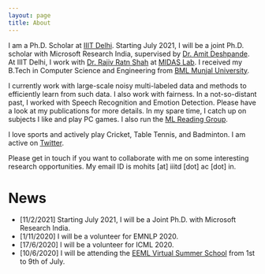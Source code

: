 ```yaml
---
layout: page
title: About
---
```


I am a Ph.D. Scholar at [IIIT Delhi](https://iiitd.ac.in/). Starting July 2021, I will be a joint Ph.D. scholar with Microsoft Research India, supervised by [Dr. Amit Deshpande](https://www.microsoft.com/en-us/research/people/amitdesh/). At IIIT Delhi, I work with [Dr. Rajiv Ratn Shah](http://midas.iiitd.edu.in/team/rajiv-ratn-shah.html) at [MIDAS Lab](http://midas.iiitd.edu.in/). I received my B.Tech in Computer Science and Engineering from [BML Munjal University](https://www.bmu.edu.in/). 

I currently work with large-scale noisy multi-labeled data and methods to efficiently learn from such data. I also work with fairness. In a not-so-distant past, I worked with Speech Recognition and Emotion Detection. Please have a look at my publications for more details. In my spare time, I catch up on subjects I like and play PC games. I also run the [ML Reading Group](https://github.com/mohitsharma29/ML-Reading-Group). 

I love sports and actively play Cricket, Table Tennis, and Badminton. I am active on [Twitter](https://twitter.com/mohitsharmaj29).

Please get in touch if you want to collaborate with me on some interesting research opportunities. My email ID is mohits [at] iiitd [dot] ac [dot] in.

# News
- [11/2/2021] Starting July 2021, I will be a Joint Ph.D. with Microsoft Research India.
- [1/11/2020] I will be a volunteer for EMNLP 2020.
- [17/6/2020] I will be a volunteer for ICML 2020.
- [10/6/2020] I will be attending the [EEML Virtual Summer School](https://www.eeml.eu/home) from 1st to 9th of July. 